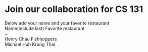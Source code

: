 # Join our collaboration for CS 131

Below add your name and your favorite restaurant
<br>
Name(include last) Favorite restaurant <br>
~  
Henry Chau Fishhoppers  
Michael Huh Krung Thai

